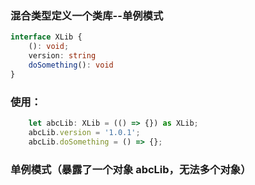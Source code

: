 ### 混合类型定义一个类库--单例模式
```typescript
interface XLib {
    (): void;
    version: string
    doSomething(): void
}
```

### 使用：
```typescript
    let abcLib: XLib = (() => {}) as XLib;
    abcLib.version = '1.0.1';
    abcLib.doSomething = () => {}; 
```

### 单例模式（暴露了一个对象 abcLib，无法多个对象）
